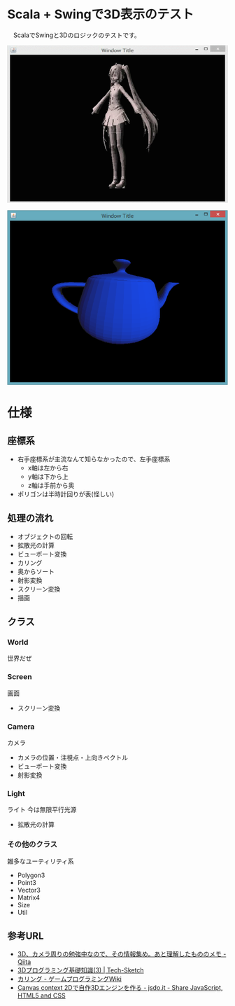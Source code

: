 # Scala + Swingで3D表示のテスト

　ScalaでSwingと3Dのロジックのテストです。

![動画](/resources/Video_2015-03-20_031253.gif)

![静止画](/resources/2015-02-01_095951.png)

# 仕様

## 座標系

- 右手座標系が主流なんて知らなかったので、左手座標系
  - x軸は左から右
  - y軸は下から上
  - z軸は手前から奥
- ポリゴンは半時計回りが表(怪しい)

## 処理の流れ

- オブジェクトの回転
- 拡散光の計算
- ビューポート変換
- カリング
- 奥からソート
- 射影変換
- スクリーン変換
- 描画

## クラス

### World

世界だぜ

### Screen

画面

- スクリーン変換

### Camera

カメラ

- カメラの位置・注視点・上向きベクトル
- ビューポート変換
- 射影変換

### Light

ライト
今は無限平行光源

- 拡散光の計算

### その他のクラス

雑多なユーティリティ系

- Polygon3
- Point3
- Vector3
- Matrix4
- Size
- Util

## 参考URL

- [3D、カメラ周りの勉強中なので、その情報集め。あと理解したもののメモ - Qiita](http://qiita.com/edo_m18/items/946df01d58b8cd3143d4)
- [3Dプログラミング基礎知識(3) | Tech-Sketch](http://tech-sketch.jp/2011/11/3d3.html)
- [カリング - ゲームプログラミングWiki](http://www.c3.club.kyutech.ac.jp/gamewiki/index.php?%A5%AB%A5%EA%A5%F3%A5%B0)
- [Canvas context 2Dで自作3Dエンジンを作る - jsdo.it - Share JavaScript, HTML5 and CSS](http://jsdo.it/edo_m18/9Xku)
